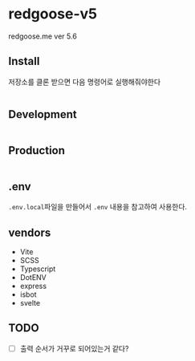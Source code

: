 # redgoose-v5

redgoose.me ver 5.6


## Install

저장소를 클론 받으면 다음 명령어로 실행해줘야한다

```bash
```


## Development

```bash
```


## Production

```bash
```


## .env

`.env.local`파일을 만들어서 `.env` 내용을 참고하여 사용한다.


## vendors

- Vite
- SCSS
- Typescript
- DotENV
- express
- isbot
- svelte


## TODO

- [ ] 출력 순서가 거꾸로 되어있는거 같다?
